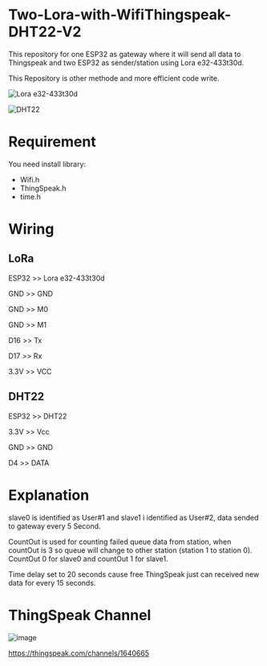 # Two-Lora-with-WifiThingspeak-DHT22-V2
This repository for one ESP32 as gateway where it will send all data to Thingspeak and two ESP32 as sender/station using Lora e32-433t30d.

This Repository is other methode and more efficient code write.

![Lora e32-433t30d](https://www.ebyte.com/Uploadfiles/Picture/2021-5-25/20215251730359457.jpg)

![DHT22](https://components101.com/sites/default/files/components/DHT22-Sensor.jpg)

# Requirement
You need install library:
- Wifi.h
- ThingSpeak.h
- time.h

# Wiring
## LoRa
ESP32 >>  Lora e32-433t30d

GND   >> GND

GND   >> M0

GND   >> M1

D16   >> Tx

D17   >> Rx

3.3V  >> VCC

## DHT22
ESP32 >> DHT22

3.3V >> Vcc

GND >> GND

D4 >> DATA

# Explanation
slave0 is identified as User#1 and slave1 i identified as User#2, data sended to gateway every 5 Second.

CountOut is used for counting failed queue data from station, when countOut is 3 so queue will change to other station (station 1 to station 0). CountOut 0 for slave0 and countOut 1 for slave1.

Time delay set to 20 seconds cause free ThingSpeak just can received new data for every 15 seconds.

# ThingSpeak Channel
![image](https://user-images.githubusercontent.com/30497994/156348150-6f258c90-9bb3-4539-b5f4-2b907db0f152.png)

https://thingspeak.com/channels/1640665
